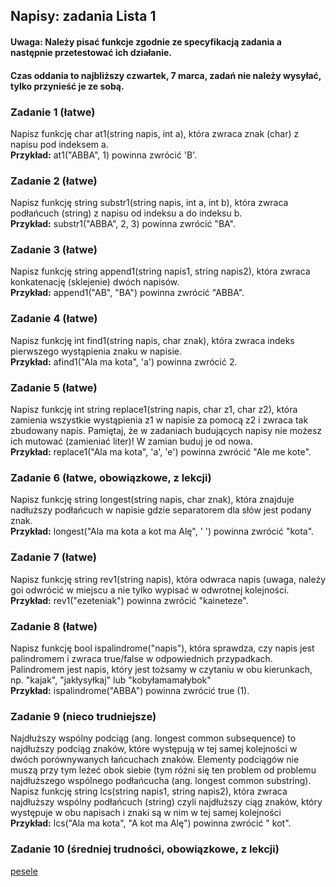 ## Napisy: zadania Lista 1 

#### Uwaga: Należy pisać funkcje zgodnie ze specyfikacją zadania a następnie przetestować ich działanie.
#### Czas oddania to najbliższy czwartek, 7 marca, zadań nie należy wysyłać, tylko przynieść je ze sobą.

### Zadanie 1 (łatwe)
Napisz funkcję char at1(string napis, int a), która zwraca znak (char) z napisu pod indeksem a.<br>
**Przykład:** at1("ABBA", 1) powinna zwrócić 'B'.

### Zadanie 2 (łatwe)
Napisz funkcję string substr1(string napis, int a, int b), która zwraca podłańcuch (string) z napisu od indeksu a do indeksu b.<br>
**Przykład:** substr1("ABBA", 2, 3) powinna zwrócić "BA".

### Zadanie 3 (łatwe)
Napisz funkcję string append1(string napis1, string napis2), która zwraca konkatenację (sklejenie) dwóch napisów.<br>
**Przykład:** append1("AB", "BA") powinna zwrócić "ABBA".

### Zadanie 4 (łatwe)
Napisz funkcję int find1(string napis, char znak), która zwraca indeks pierwszego wystąpienia znaku w napisie.<br>
**Przykład:** afind1("Ala ma kota", 'a') powinna zwrócić 2.

### Zadanie 5 (łatwe)
Napisz funkcję int string replace1(string napis, char z1, char z2), która zamienia wszystkie wystąpienia z1 w napisie za pomocą z2
i zwraca tak zbudowany napis. Pamiętaj, że w zadaniach budujących napisy nie możesz ich mutować (zamieniać liter)! W zamian buduj je od nowa.<br>
**Przykład:** replace1("Ala ma kota", 'a', 'e') powinna zwrócić "Ale me kote".

### Zadanie 6 (łatwe, obowiązkowe, z lekcji)
Napisz funkcję string longest(string napis, char znak), która znajduje nadłuższy podłańcuch w napisie gdzie separatorem dla słów jest podany znak.<br> 
**Przykład:** longest("Ala ma kota a kot ma Alę", ' ') powinna zwrócić "kota".

### Zadanie 7 (łatwe)
Napisz funkcję string rev1(string napis), która odwraca napis (uwaga, należy goi odwrócić w miejscu a nie tylko wypisać w odwrotnej kolejności.<br>
**Przykład:** rev1("ezeteniak") powinna zwrócić "kaineteze".

### Zadanie 8 (łatwe)
Napisz funkcję bool ispalindrome("napis"), która sprawdza, czy napis jest palindromem i zwraca true/false w odpowiednich przypadkach. Palindromem jest napis, który jest tożsamy w czytaniu w obu kierunkach, np. "kajak", "jakłysyłkaj" lub "kobyłamamałybok"<br> 
**Przykład:** ispalindrome("ABBA") powinna zwrócić true (1).

### Zadanie 9 (nieco trudniejsze)
Najdłuższy wspólny podciąg (ang. longest common subsequence) to najdłuższy podciąg znaków, które występują w tej samej kolejności w dwóch porównywanych łańcuchach znaków. Elementy podciągów nie muszą przy tym leżeć obok siebie (tym różni się ten problem od problemu najdłuższego wspólnego podłańcucha (ang. longest common substring). Napisz funkcję string lcs(string napis1, string napis2), która zwraca najdłuższy wspólny podłańcuch (string) czyli najdłuższy ciąg znaków, który występuje w obu napisach i znaki są w nim w tej samej kolejności<br>
**Przykład:** lcs("Ala ma kota", "A kot ma Alę") powinna zwrócić " kot".

### Zadanie 10 (średniej trudności, obowiązkowe, z lekcji)
[pesele](https://www.szybkiplik.pl/5nqq5RPLx9)
